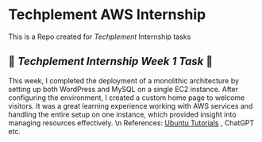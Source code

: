 # Techplement AWS Internship
This is a Repo created for *Techplement* Internship tasks

## 🚀 *Techplement Internship Week 1 Task* 🚀

This week, I completed the deployment of a monolithic architecture by setting up both WordPress and MySQL on a single EC2 instance. After configuring the environment, I created a custom home page to welcome visitors. It was a great learning experience working with AWS services and handling the entire setup on one instance, which provided insight into managing resources effectively. \n
References: [Ubuntu Tutorials](https://ubuntu.com/tutorials/install-and-configure-wordpress#9-thats-all) , ChatGPT etc.
